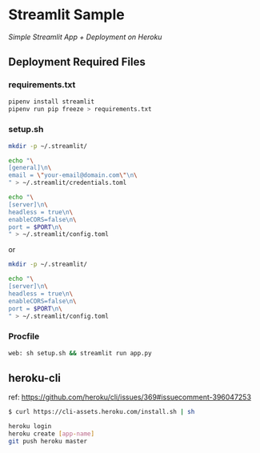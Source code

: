 # Streamlit Sample
*Simple Streamlit App + Deployment on Heroku*

## Deployment Required Files

### requirements.txt

```sh
pipenv install streamlit
pipenv run pip freeze > requirements.txt
```

### setup.sh

```sh
mkdir -p ~/.streamlit/

echo "\
[general]\n\
email = \"your-email@domain.com\"\n\
" > ~/.streamlit/credentials.toml

echo "\
[server]\n\
headless = true\n\
enableCORS=false\n\
port = $PORT\n\
" > ~/.streamlit/config.toml
```

or

```sh
mkdir -p ~/.streamlit/

echo "\
[server]\n\
headless = true\n\
enableCORS=false\n\
port = $PORT\n\
" > ~/.streamlit/config.toml
```

### Procfile

```sh
web: sh setup.sh && streamlit run app.py
```

## heroku-cli

ref: https://github.com/heroku/cli/issues/369#issuecomment-396047253

```sh
$ curl https://cli-assets.heroku.com/install.sh | sh
```

```sh
heroku login
heroku create [app-name]
git push heroku master
```
